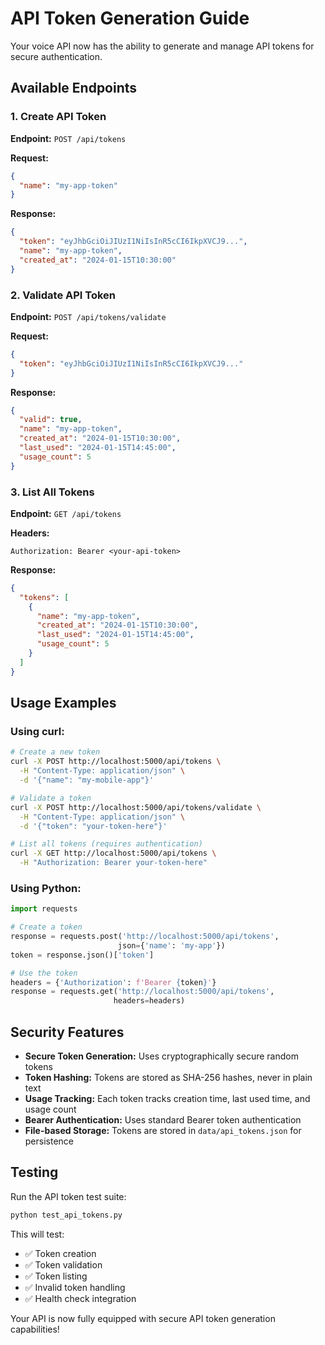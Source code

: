 # API Token Generation Guide

Your voice API now has the ability to generate and manage API tokens for secure authentication.

## Available Endpoints

### 1. Create API Token
**Endpoint:** `POST /api/tokens`

**Request:**
```json
{
  "name": "my-app-token"
}
```

**Response:**
```json
{
  "token": "eyJhbGciOiJIUzI1NiIsInR5cCI6IkpXVCJ9...",
  "name": "my-app-token",
  "created_at": "2024-01-15T10:30:00"
}
```

### 2. Validate API Token
**Endpoint:** `POST /api/tokens/validate`

**Request:**
```json
{
  "token": "eyJhbGciOiJIUzI1NiIsInR5cCI6IkpXVCJ9..."
}
```

**Response:**
```json
{
  "valid": true,
  "name": "my-app-token",
  "created_at": "2024-01-15T10:30:00",
  "last_used": "2024-01-15T14:45:00",
  "usage_count": 5
}
```

### 3. List All Tokens
**Endpoint:** `GET /api/tokens`

**Headers:**
```
Authorization: Bearer <your-api-token>
```

**Response:**
```json
{
  "tokens": [
    {
      "name": "my-app-token",
      "created_at": "2024-01-15T10:30:00",
      "last_used": "2024-01-15T14:45:00",
      "usage_count": 5
    }
  ]
}
```

## Usage Examples

### Using curl:
```bash
# Create a new token
curl -X POST http://localhost:5000/api/tokens \
  -H "Content-Type: application/json" \
  -d '{"name": "my-mobile-app"}'

# Validate a token
curl -X POST http://localhost:5000/api/tokens/validate \
  -H "Content-Type: application/json" \
  -d '{"token": "your-token-here"}'

# List all tokens (requires authentication)
curl -X GET http://localhost:5000/api/tokens \
  -H "Authorization: Bearer your-token-here"
```

### Using Python:
```python
import requests

# Create a token
response = requests.post('http://localhost:5000/api/tokens', 
                        json={'name': 'my-app'})
token = response.json()['token']

# Use the token
headers = {'Authorization': f'Bearer {token}'}
response = requests.get('http://localhost:5000/api/tokens', 
                       headers=headers)
```

## Security Features

- **Secure Token Generation:** Uses cryptographically secure random tokens
- **Token Hashing:** Tokens are stored as SHA-256 hashes, never in plain text
- **Usage Tracking:** Each token tracks creation time, last used time, and usage count
- **Bearer Authentication:** Uses standard Bearer token authentication
- **File-based Storage:** Tokens are stored in `data/api_tokens.json` for persistence

## Testing

Run the API token test suite:
```bash
python test_api_tokens.py
```

This will test:
- ✅ Token creation
- ✅ Token validation
- ✅ Token listing
- ✅ Invalid token handling
- ✅ Health check integration

Your API is now fully equipped with secure API token generation capabilities!